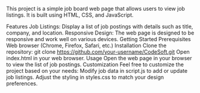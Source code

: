 This project is a simple job board web page that allows users to view job listings. It is built using HTML, CSS, and JavaScript.

Features
Job Listings: Display a list of job postings with details such as title, company, and location.
Responsive Design: The web page is designed to be responsive and work well on various devices.
Getting Started
Prerequisites
Web browser (Chrome, Firefox, Safari, etc.)
Installation
Clone the repository: git clone https://github.com/your-username/CodeSoft.git
Open index.html in your web browser.
Usage
Open the web page in your browser to view the list of job postings.
Customization
Feel free to customize the project based on your needs:
Modify job data in script.js to add or update job listings.
Adjust the styling in styles.css to match your design preferences.
